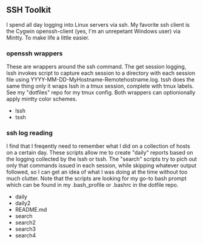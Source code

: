 ## SSH Toolkit ##

I spend all day logging into Linux servers via ssh. My favorite ssh client is the Cygwin openssh-client (yes, I'm an unrepetant Windows user) via Mintty. To make life a little easier.


### openssh wrappers ###

These are wrappers around the ssh command. The get session logging, lssh invokes script to capture each session to a directory with each session file using YYYY-MM-DD-MyHostname-Remotehostname.log. tssh does the same thing only it wraps lssh in a tmux session, complete with tmux labels. See my "dotfiles" repo for my tmux config. Both wrappers can optionionally apply mintty color schemes. 

* lssh
* tssh

### ssh log reading ###

I find that I freqently need to remember what I did on a collection of hosts on a certain day. These scripts allow me to create "daily" reports based on the logging collected by the lssh or tssh. The "search" scripts try to pich out only that commands issued in each session, while skipping whatever output followed, so I can get an idea of what I was doing at the time without too much clutter. Note that the scripts are looking for my go-to bash prompt which can be found in my .bash_profile or .bashrc in the dotfile repo.

* daily
* daily2
* README.md
* search
* search2
* search3
* search4
